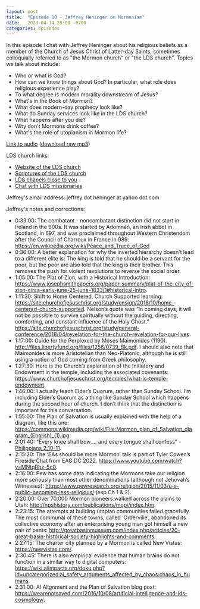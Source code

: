 ```yaml
---
layout: post
title:  "Episode 10 - Jeffrey Heninger on Mormonism"
date:   2023-04-14 20:00 -0700
categories: episodes
---
```


In this episode I chat with Jeffrey Heninger about his religious beliefs as a member of the Church of Jesus Christ of Latter-day Saints, sometimes colloquially referred to as "the Mormon church" or "the LDS church". Topics we talk about include:
 - Who or what is God?
 - How can we know things about God? In particular, what role does religious experience play?
 - To what degree is modern morality downstream of Jesus?
 - What's in the Book of Mormon?
 - What does modern-day prophecy look like?
 - What do Sunday services look like in the LDS church?
 - What happens after you die?
 - Why don't Mormons drink coffee?
 - What's the role of utopianism in Mormon life?

[Link to audio](https://podcasts.google.com/feed/aHR0cHM6Ly9mZWVkcy5saWJzeW4uY29tLzQzODA4MS9yc3M/episode/YzU1MzQwM2ItMjMwNS00NjFmLWI2YjItYjU5MmQ5ODdhY2Yz) ([download raw mp3](https://www.dropbox.com/s/mpj2gnsn7guahao/Heninger_final.mp3?dl=0))

LDS church links:
 - [Website of the LDS church](https://www.churchofjesuschrist.org/)
 - [Scriptures of the LDS church](https://www.churchofjesuschrist.org/study/scriptures)
 - [LDS chapels close to you](https://maps.churchofjesuschrist.org/)
 - [Chat with LDS missionaries](https://chat.comeuntochrist.org/chat/)

Jeffrey's email address: jeffrey dot heninger at yahoo dot com

Jeffrey's notes and corrections:
 - 0:33:00: The combatant - noncombatant distinction did not start in Ireland in the 900s. It was started by Adomnán, an Irish abbot in Scotland, in 697, and was proclaimed throughout Western Christendom after the Council of Charroux in France in 989: <https://en.wikipedia.org/wiki/Peace_and_Truce_of_God>
 - 0:36:00: A better explanation for why the inverted hierarchy doesn’t lead to a different elite is: The king is told that he should be a servant for the poor, but the poor are also told that the king is their brother. This removes the push for violent revolutions to reverse the social order.
 - 1:05:00: The Plat of Zion, with a Historical Introduction: <https://www.josephsmithpapers.org/paper-summary/plat-of-the-city-of-zion-circa-early-june-25-june-1833/1#historical-intro>.
 - 1:11:30: Shift to Home Centered, Church Supported learning: <https://site.churchofjesuschrist.org/study/ensign/2018/10/home-centered-church-supported>. Nelson’s quote was “In coming days, it will not be possible to survive spiritually without the guiding, directing, comforting, and constant influence of the Holy Ghost.” <https://site.churchofjesuschrist.org/study/general-conference/2018/04/revelation-for-the-church-revelation-for-our-lives>.
 - 1:17:00: Guide for the Perplexed by Moses Maimonides (1190). <http://files.libertyfund.org/files/1256/0739_Bk.pdf>. I should also note that Maimonides is more Aristotelian than Neo-Platonic, although he is still using a notion of God coming from Greek philosophy.
 - 1:27:30: Here is the Church’s explanation of the Initiatory and Endowment in the temple, including the associated covenants: <https://www.churchofjesuschrist.org/temples/what-is-temple-endowment>.
 - 1:46:00: I actually teach Elder’s Quorum, rather than Sunday School. I’m including Elder’s Quorum as a thing like Sunday School which happens during the second hour of church. I don’t think that the distinction is important for this conversation.
 - 1:55:00: The Plan of Salvation is usually explained with the help of a diagram, like this one: <https://commons.wikimedia.org/wiki/File:Mormon_plan_of_Salvation_diagram_(English)_(1).jpg>.
 - 2:01:40: “Every knee shall bow … and every tongue shall confess” - [Philippians 2:10-11](https://www.churchofjesuschrist.org/study/scriptures/nt/philip/2?lang=eng).
 - 2:15:20: The ‘EAs should be more Mormon’ talk is part of Tyler Cowen’s Fireside Chat from EAG DC 2022. <https://www.youtube.com/watch?v=MNtqRbz-5c0>.
 - 2:16:00: Pew has some data indicating the Mormons take our religion more seriously than most other denominations (although not Jehovah’s Witnesses): <https://www.pewresearch.org/religion/2015/11/03/u-s-public-becoming-less-religious/> (esp Ch 1 & 2).
 - 2:20:00: Over 70,000 Mormon pioneers walked across the plains to Utah: <http://npshistory.com/publications/mopi/index.htm>.
 - 2:23:15: The attempts at building utopian communities failed gracefully. The most communal of these towns, called ‘Orderville’, abandoned its collective economy after an enterprising young man got himself a new pair of pants: <http://greatbasinmuseum.com/index.php/articles/20-great-basin-historical-society-highlights-and-comments>.
 - 2:27:15: The charter city planned by a Mormon is called New Vistas: <https://newvistas.com/>.
 - 2:30:45: There is also empirical evidence that human brains do not function in a similar way to digital computers: <https://wiki.aiimpacts.org/doku.php?id=uncategorized:ai_safety_arguments_affected_by_chaos:chaos_in_humans>.
 - 2:31:00: AI Alignment and the Plan of Salvation blog post: <https://wearenotsaved.com/2016/10/08/artificial-intelligence-and-lds-cosmology/>.
